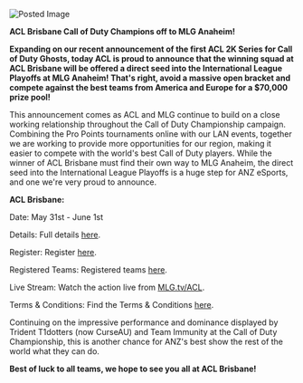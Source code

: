 ![Posted Image](http://i.imgur.com/DaJbZOk.jpg?1?7120)





**ACL Brisbane Call of Duty Champions off to MLG Anaheim!**





**Expanding on our recent announcement of the first ACL 2K Series for Call of Duty Ghosts, today ACL is proud to announce that the winning squad at ACL Brisbane will be offered a direct seed into the International League Playoffs at MLG Anaheim! That's right, avoid a massive open bracket and compete against the best teams from America and Europe for a $70,000 prize pool!**




This announcement comes as ACL and MLG continue to build on a close working relationship throughout the Call of Duty Championship campaign. Combining the Pro Points tournaments online with our LAN events, together we are working to provide more opportunities for our region, making it easier to compete with the world's best Call of Duty players. While the winner of ACL Brisbane must find their own way to MLG Anaheim, the direct seed into the International League Playoffs is a huge step for ANZ eSports, and one we're very proud to announce.






**ACL Brisbane:** 



Date: May 31st - June 1st



Details: Full details 
[here](http://www.aclpro.com.au/_/acl-news/acl-brisbane-2014-r302).



Register: Register 
[here](http://form.jotformpro.com/form/40891912747968?).



Registered Teams: Registered teams 
[here](http://www.aclpro.com.au/2014/events/brisbane/acl-brisbane-cod-rego).



Live Stream: Watch the action live from 
[MLG.tv/ACL](http://www.mlg.tv/ACL).



Terms & Conditions: Find the Terms & Conditions 
[here](http://www.aclpro.com.au/acl-bris-mlg-anaheim-tcs).





Continuing on the impressive performance and dominance displayed by Trident T1dotters (now CurseAU) and Team Immunity at the Call of Duty Championship, this is another chance for ANZ's best show the rest of the world what they can do. 






**Best of luck to all teams, we hope to see you all at ACL Brisbane!**